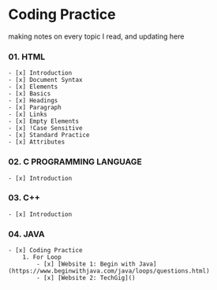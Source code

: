 # Coding Practice

making notes on every topic I read, and updating here

### 01. HTML
    - [x] Introduction
    - [x] Document Syntax
    - [x] Elements
    - [x] Basics
    - [x] Headings
    - [x] Paragraph
    - [x] Links
    - [x] Empty Elements
    - [x] !Case Sensitive
    - [x] Standard Practice
    - [x] Attributes

### 02. C PROGRAMMING LANGUAGE
    - [x] Introduction

### 03. C++
    - [x] Introduction

### 04. JAVA
    - [x] Coding Practice
        1. For Loop
            - [x] [Website 1: Begin with Java](https://www.beginwithjava.com/java/loops/questions.html)
            - [x] [Website 2: TechGig]()
